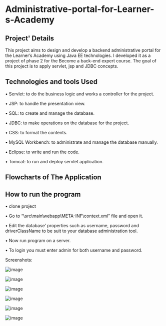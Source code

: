 # Administrative-portal-for-Learner-s-Academy
## Project' Details
This project aims to design and develop a backend administrative portal for the Learner’s Academy using Java EE technologies. I developed it as a project of phase 2 for the Become a back-end expert course.
The goal of this project is to apply servlet, jsp and JDBC concepts.


## Technologies and tools Used
•	Servlet: to do the business logic and works a controller for the project. 

•	JSP: to handle the presentation view.

•	SQL: to create and manage the database.

•	JDBC: to make operations on the database for the project.

•	CSS: to format the contents.

•	MySQL Workbench: to administrate and manage the database manually.

•	Eclipse: to write and run the code.

•	Tomcat: to run and deploy servlet application.

## Flowcharts of The Application





## How to run the program
•	clone project


•	Go to “\src\main\webapp\META-INF\context.xml” file and open it.

•	Edit the database’ properties such as username, password and driverClassName to be suit to your database administration tool.

•	Now run program on a server.

•	To login you must enter admin for both username and password.

Screenshots:

![image](https://user-images.githubusercontent.com/64940728/120771774-47dd9600-c528-11eb-86c8-ee8a1b133a23.png)

![image](https://user-images.githubusercontent.com/64940728/120771806-4e6c0d80-c528-11eb-97bb-8abe14d8560c.png)

![image](https://user-images.githubusercontent.com/64940728/120771819-51ff9480-c528-11eb-98fe-39b7767b8de6.png)

![image](https://user-images.githubusercontent.com/64940728/120771833-54fa8500-c528-11eb-9291-2ab6c81528f3.png)

![image](https://user-images.githubusercontent.com/64940728/120771849-588e0c00-c528-11eb-89d0-fbc960d1562e.png)

![image](https://user-images.githubusercontent.com/64940728/120771867-5c219300-c528-11eb-8aed-e8d137640817.png)


